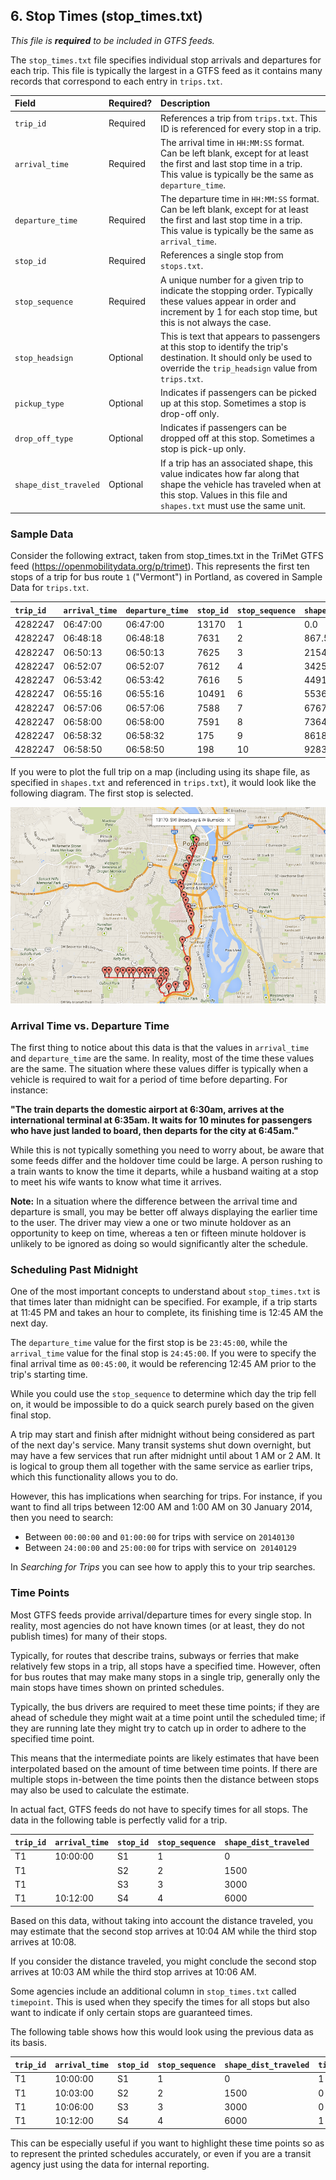 ## 6. Stop Times (stop_times.txt)

*This file is ***required*** to be included in GTFS feeds.*

The `stop_times.txt` file specifies individual stop arrivals and
departures for each trip. This file is typically the largest in a GTFS
feed as it contains many records that correspond to each entry in
`trips.txt`.

| Field  | Required? | Description |
| :----- | :-------- | :---------- |
| `trip_id` | Required | References a trip from `trips.txt`. This ID is referenced for every stop in a trip. |
| `arrival_time` | Required | The arrival time in `HH:MM:SS` format. Can be left blank, except for at least the first and last stop time in a trip. This value is typically be the same as `departure_time`. |
| `departure_time` | Required | The departure time in `HH:MM:SS` format. Can be left blank, except for at least the first and last stop time in a trip. This value is typically be the same as `arrival_time`. |
| `stop_id` | Required | References a single stop from `stops.txt`. |
| `stop_sequence` | Required | A unique number for a given trip to indicate the stopping order. Typically these values appear in order and increment by 1 for each stop time, but this is not always the case. |
| `stop_headsign` | Optional | This is text that appears to passengers at this stop to identify the trip's destination. It should only be used to override the `trip_headsign` value from `trips.txt`. |
| `pickup_type` | Optional | Indicates if passengers can be picked up at this stop. Sometimes a stop is drop-off only. |
| `drop_off_type` | Optional | Indicates if passengers can be dropped off at this stop. Sometimes a stop is pick-up only. |
| `shape_dist_traveled` | Optional | If a trip has an associated shape, this value indicates how far along that shape the vehicle has traveled when at this stop. Values in this file and `shapes.txt` must use the same unit. |

### Sample Data

Consider the following extract, taken from stop_times.txt in the TriMet
GTFS feed (<https://openmobilitydata.org/p/trimet>). This represents the
first ten stops of a trip for bus route `1` ("Vermont") in Portland, as
covered in Sample Data for `trips.txt`.

| `trip_id` | `arrival_time` | `departure_time` | `stop_id` | `stop_sequence` | `shape_dist_traveled` |
| :-------- | :------------- | :--------------- | :-------- | :-------------- | :-------------------- |
| 4282247   | 06:47:00       | 06:47:00         | 13170     | 1               | 0.0                   |
| 4282247   | 06:48:18       | 06:48:18         | 7631      | 2               | 867.5                 |
| 4282247   | 06:50:13       | 06:50:13         | 7625      | 3               | 2154.9                |
| 4282247   | 06:52:07       | 06:52:07         | 7612      | 4               | 3425.5                |
| 4282247   | 06:53:42       | 06:53:42         | 7616      | 5               | 4491.1                |
| 4282247   | 06:55:16       | 06:55:16         | 10491     | 6               | 5536.2                |
| 4282247   | 06:57:06       | 06:57:06         | 7588      | 7               | 6767.1                |
| 4282247   | 06:58:00       | 06:58:00         | 7591      | 8               | 7364.4                |
| 4282247   | 06:58:32       | 06:58:32         | 175       | 9               | 8618.7                |
| 4282247   | 06:58:50       | 06:58:50         | 198       | 10              | 9283.8                |

If you were to plot the full trip on a map (including using its shape
file, as specified in `shapes.txt` and referenced in `trips.txt`),
it would look like the following diagram. The first stop is selected.

![Stop Times](images/stop-times.png)

### Arrival Time vs. Departure Time

The first thing to notice about this data is that the values in
`arrival_time` and `departure_time` are the same. In reality, most
of the time these values are the same. The situation where these values
differ is typically when a vehicle is required to wait for a period of
time before departing. For instance:

**"The train departs the domestic airport at 6:30am, arrives at the
international terminal at 6:35am. It waits for 10 minutes for passengers
who have just landed to board, then departs for the city at 6:45am."**

While this is not typically something you need to worry about, be aware
that some feeds differ and the holdover time could be large. A person
rushing to a train wants to know the time it departs, while a husband
waiting at a stop to meet his wife wants to know what time it arrives.

**Note:** In a situation where the difference between the arrival time
and departure is small, you may be better off always displaying the
earlier time to the user. The driver may view a one or two minute
holdover as an opportunity to keep on time, whereas a ten or fifteen
minute holdover is unlikely to be ignored as doing so would
significantly alter the schedule.

### Scheduling Past Midnight

One of the most important concepts to understand about
`stop_times.txt` is that times later than midnight can be specified.
For example, if a trip starts at 11:45 PM and takes an hour to complete,
its finishing time is 12:45 AM the next day.

The `departure_time` value for the first stop is be `23:45:00`,
while the `arrival_time` value for the final stop is `24:45:00`.
If you were to specify the final arrival time as `00:45:00`, it
would be referencing 12:45 AM prior to the trip's starting time.

While you could use the `stop_sequence` to determine which day the
trip fell on, it would be impossible to do a quick search purely based
on the given final stop.

A trip may start and finish after midnight without being considered as
part of the next day's service. Many transit systems shut down
overnight, but may have a few services that run after midnight until
about 1 AM or 2 AM. It is logical to group them all together with the
same service as earlier trips, which this functionality allows you to
do.

However, this has implications when searching for trips. For instance,
if you want to find all trips between 12:00 AM and 1:00 AM on 30 January
2014, then you need to search:

* Between `00:00:00` and `01:00:00` for trips with service on `20140130`
* Between `24:00:00` and `25:00:00` for trips with service on` 20140129`

In *Searching for Trips* you can see how to apply this to your
trip searches.

### Time Points

Most GTFS feeds provide arrival/departure times for every single stop.
In reality, most agencies do not have known times (or at least, they do
not publish times) for many of their stops.

Typically, for routes that describe trains, subways or ferries that make
relatively few stops in a trip, all stops have a specified time.
However, often for bus routes that may make many stops in a single trip,
generally only the main stops have times shown on printed schedules.

Typically, the bus drivers are required to meet these time points; if
they are ahead of schedule they might wait at a time point until the
scheduled time; if they are running late they might try to catch up in
order to adhere to the specified time point.

This means that the intermediate points are likely estimates that have
been interpolated based on the amount of time between time points. If
there are multiple stops in-between the time points then the distance
between stops may also be used to calculate the estimate.

In actual fact, GTFS feeds do not have to specify times for all stops.
The data in the following table is perfectly valid for a trip.

| `trip_id` | `arrival_time` | `stop_id` | `stop_sequence` | `shape_dist_traveled` |
| :-------- | :------------- | :-------- | :-------------- | :-------------------- |
| T1        | 10:00:00       | S1        | 1               | 0                     |
| T1        |                | S2        | 2               | 1500                  |
| T1        |                | S3        | 3               | 3000                  |
| T1        | 10:12:00       | S4        | 4               | 6000                  |

Based on this data, without taking into account the distance traveled,
you may estimate that the second stop arrives at 10:04 AM while the
third stop arrives at 10:08.

If you consider the distance traveled, you might conclude the second
stop arrives at 10:03 AM while the third stop arrives at 10:06 AM.

Some agencies include an additional column in `stop_times.txt` called
`timepoint`. This is used when they specify the times for all stops
but also want to indicate if only certain stops are guaranteed times.

The following table shows how this would look using the previous data as
its basis.

|  `trip_id` | `arrival_time` | `stop_id` | `stop_sequence` | `shape_dist_traveled` | `timepoint` |
| :--------- | :------------- | :-------- | :-------------- | :-------------------- | :---------- |
|  T1        | 10:00:00       | S1        | 1               | 0                     | 1           |
|  T1        | 10:03:00       | S2        | 2               | 1500                  | 0           |
|  T1        | 10:06:00       | S3        | 3               | 3000                  | 0           |
|  T1        | 10:12:00       | S4        | 4               | 6000                  | 1           |

This can be especially useful if you want to highlight these time points
so as to represent the printed schedules accurately, or even if you are
a transit agency just using the data for internal reporting.

